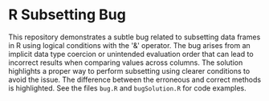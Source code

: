 # R Subsetting Bug
This repository demonstrates a subtle bug related to subsetting data frames in R using logical conditions with the '&' operator. The bug arises from an implicit data type coercion or unintended evaluation order that can lead to incorrect results when comparing values across columns.  The solution highlights a proper way to perform subsetting using clearer conditions to avoid the issue.  The difference between the erroneous and correct methods is highlighted.  See the files `bug.R` and `bugSolution.R` for code examples.